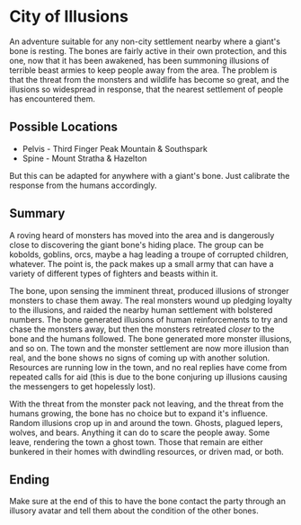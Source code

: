 # City of Illusions
An adventure suitable for any non-city settlement nearby where a giant's bone is resting. The bones are fairly active in their own protection, and this one, now that it has been awakened, has been summoning illusions of terrible beast armies to keep people away from the area. The problem is that the threat from the monsters and wildlife has become so great, and the illusions so widespread in response, that the nearest settlement of people has encountered them.

## Possible Locations
- Pelvis - Third Finger Peak Mountain & Southspark
- Spine - Mount Stratha & Hazelton

But this can be adapted for anywhere with a giant's bone. Just calibrate the response from the humans accordingly.

## Summary
A roving heard of monsters has moved into the area and is dangerously close to discovering the giant bone's hiding place. The group can be kobolds, goblins, orcs, maybe a hag leading a troupe of corrupted children, whatever. The point is, the pack makes up a small army that can have a variety of different types of fighters and beasts within it.

The bone, upon sensing the imminent threat, produced illusions of stronger monsters to chase them away. The real monsters wound up pledging loyalty to the illusions, and raided the nearby human settlement with bolstered numbers. The bone generated illusions of human reinforcements to try and chase the monsters away, but then the monsters retreated *closer* to the bone and the humans followed. The bone generated more monster illusions, and so on. The town and the monster settlement are now more illusion than real, and the bone shows no signs of coming up with another solution. Resources are running low in the town, and no real replies have come from repeated calls for aid (this is due to the bone conjuring up illusions causing the messengers to get hopelessly lost).

With the threat from the monster pack not leaving, and the threat from the humans growing, the bone has no choice but to expand it's influence. Random illusions crop up in and around the town. Ghosts, plagued lepers, wolves, and bears. Anything it can do to scare the people away. Some leave, rendering the town a ghost town. Those that remain are either bunkered in their homes with dwindling resources, or driven mad, or both.

## Ending
Make sure at the end of this to have the bone contact the party through an illusory avatar and tell them about the condition of the other bones.
